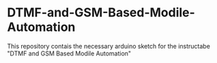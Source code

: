 # DTMF-and-GSM-Based-Modile-Automation
This repository contais the necessary arduino sketch for the instructabe "DTMF and GSM Based Modile Automation"
